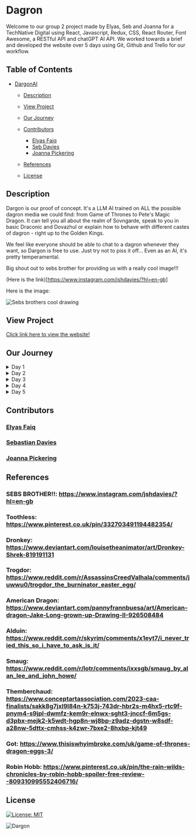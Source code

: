 # Dagron

Welcome to our group 2 project made by Elyas, Seb and Joanna for a TechNative Digital using React, Javascript, Redux, CSS, React Router, Font Awesome, a RESTful API and chatGPT AI API. We worked towards a brief and developed the website over 5 days using Git, Github and Trello for our workflow.

## Table of Contents

- [DargonAI](https://dargon-limited.netlify.app/)

  - [Description](#description)
  - [View Project](#view-project)
  - [Our Journey](#our-journey)
  - [Contributors](#contributing)

    - [Elyas Faiq](#elyas-faiq)
    - [Seb Davies](#seb-davies)
    - [Joanna Pickering](#joanna-pickering)

  - [References](#references)
  - [License](#license)

## Description

Dargon is our proof of concept. It's a LLM AI trained on ALL the possible dagron media we could find: from Game of Thrones to Pete's Magic Dragon. It can tell you all about the realm of Sovngarde, speak to you in basic Draconic and Dovazhul or explain how to behave with different castes of dagron - right up to the Golden Kings.

We feel like everyone should be able to chat to a dagron whenever they want, so Dargon is free to use. Just try not to piss it off... Even as an AI, it's pretty temperamental.

Big shout out to sebs brother for providing us with a really cool image!!!

(Here is the link)[https://www.instagram.com/jshdavies/?hl=en-gb]

Here is the image:

![Sebs brothers cool drawing](https://github.com/technative-academy/dragon/blob/main/public/media/images/products/dragon/seb-bro-dagron.png)

## View Project

[Click link here to view the website!](https://dargon-limited.netlify.app/)

## Our Journey

<details>
<summary>Day 1</summary>
  - We spent the whole day planning our approach, tools, workflow, design and schedule
  - We decided on a mobile-first approach with regards to development
  - Git and Github were set up with rules protecting the main branch
  - We went through the brief developing tasks and prioritising specific parts based on importance 
  - We openly communicated about our strengths and weakenesses to make sure we were working on things we were comfotable with
  - Workflow was based on a bespoke task management system using Trello and a traffic light system to base priority 
  - We decided upon a feedback approach for transparency wherein we did a task and asked for feedback to make sure everyone was on the same page
  - We decide on an all day call due to the complexity of the brief
  - We created a file structure that would be used for the rest of the time
  - Prettier config was set up for consistency amongst codebase structure
  - package.json was developed to hold all dependencies shared
  - Netlify was deployed for live debugging
  - Developed a global CSS that was scaled throughout the project and made design consistent
  - We discussed the schedule for the next few days to discuss deadlines and priority

</details>

<details>
<summary>Day 2</summary>
 - This was the first day where we developed our daily structure for the next couple of days. It would be individual programming in the morning, a lunch break and then group coding in the afternoon.
 - We worked on routing using react-router
 - Header was developed with navigation and logo following brief design
 - Ask page design was developed
 - We created a state management using redux toolkit developing a slice of state and a store with actions and reducers
 - Created an AsyncThunk to connect to chatGPT API for queries
 - Used data from RESTful API to render result cards based on query 
</details>

<details>
<summary>Day 3</summary>
 - Individual programming in the morning was based on page-building
 - A big focus on JSX, component, CSS and design with page development
 - Home page and About page development
 - In the afternoon, we developed a file system for the products page
 - Focused on developing design for products page basing tasks on priority, functionality and   accessability
 - Afterwards we did individual programming based on prefernce and urgence
 - Products data was developed and connected to RESTful API
 - Products page developed with form containing input and button.
 - Product cards were developed to render products.
 - Header was changed to show animated scales to make it more specific to the dragon theme
</details>

<details>
<summary>Day 4</summary>
  - We took a different approach today completely where all day would be group programming
  - We focused on adding to our scalable redux store for the products
  - Products slice was developed together and connected to RESTful API to render appropriate data
  - We fixed filtering using the form and the products slice.
  - Throughout our afternoon we undertook quality assurance by going through the website, codebase and creating tasks based on what would enhance the website. 
  - Fixed header, footer, maintcontent components
  - Styling for homepage, askpage and aboutpage
  - Changed font-family for headers and body text
  - Improved funcionality of form in the askpage by disabling ask button if requirements are violated
  - Fixed navigation on homepage
  - About page tabs fixed 
  - Responsivenses in home page, askpage and aboutpage all fixed
  - Fixed visibility of text in header and menu
  - Refactored code by removing element styles
  - Created a resetState reducer to re-render cards in askpage
  - Added a metadescription to the index.html
</details>

<details>
<summary>Day 5</summary>
  - We continued our quality assurance in the morning with a focus on accessibility, the prdoucts page, product card and refacotring
  - We updated design for the products page and products fornn and made it according to the brief
  - Siteheader element css was removed styles were updated
  - Homepage changed image and spacing
  - Index.css updated buttons globally
  - Product card design were fixed to give a 3d view
  - Fixed askpage rendeering when navigating away by implementing a useffect to handle side effects
</details>

## Contributors

### [Elyas Faiq](https://github.com/BlueElyas)

### [Sebastian Davies](https://github.com/Sebbybobbler)

### [Joanna Pickering](https://github.com/Jo-Pickering)

## References

### SEBS BROTHER!!: https://www.instagram.com/jshdavies/?hl=en-gb

### Toothless: https://www.pinterest.co.uk/pin/332703491194482354/

### Dronkey: https://www.deviantart.com/louisetheanimator/art/Dronkey-Shrek-819191131

### Trogdor: https://www.reddit.com/r/AssassinsCreedValhala/comments/juwwu0/trogdor_the_burninator_easter_egg/

### American Dragon: https://www.deviantart.com/pannyfrannbuesa/art/American-dragon-Jake-Long-grown-up-Drawing-II-926508484

### Alduin: https://www.reddit.com/r/skyrim/comments/x1eyt7/i_never_tried_this_so_i_have_to_ask_is_it/

### Smaug: https://www.reddit.com/r/lotr/comments/ixxsgb/smaug_by_alan_lee_and_john_howe/

### Themberchaud: https://www.conceptartassociation.com/2023-caa-finalists/sakk8g7jxl9l84n-k753j-743dr-hbr2s-m4hx5-rtc9f-pnym4-s9jpl-dwmfz-kem9r-elnwx-sght3-jnccf-6m5gs-d3pbx-mejk2-k5wdt-hgp8n-wj8bp-z9adz-dgstn-w8sdf-a28nw-5dttx-cmhss-k4zwr-7bxe2-8hxbp-kjt49

### Got: https://www.thisiswhyimbroke.com/uk/game-of-thrones-dragon-eggs-3/

### Robin Hobb: https://www.pinterest.co.uk/pin/the-rain-wilds-chronicles-by-robin-hobb-spoiler-free-review--809310995552406716/

## License

[![License: MIT](https://img.shields.io/badge/License-MIT-yellow.svg)](https://opensource.org/licenses/MIT)

![Dargon](https://github.com/technative-academy/dragon/blob/ae14e3694d0300f6a5999a273ea8da465b27e88b/public/assets/dargon2.png)
